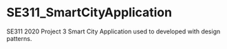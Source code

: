 # SE311_SmartCityApplication
SE311 2020 Project 3 Smart City Application used to developed with design patterns.

